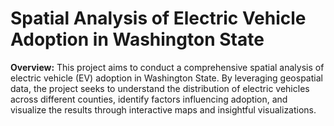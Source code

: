 # Spatial Analysis of Electric Vehicle Adoption in Washington State
**Overview:**
This project aims to conduct a comprehensive spatial analysis of electric vehicle (EV) adoption in Washington State. By leveraging geospatial data, the project seeks to understand the distribution of electric vehicles across different counties, identify factors influencing adoption, and visualize the results through interactive maps and insightful visualizations.
